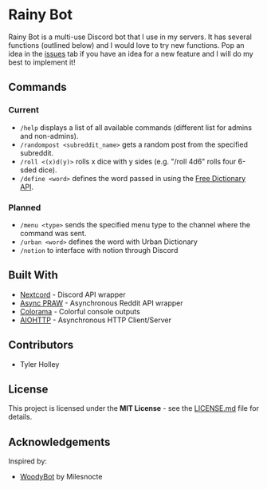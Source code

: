 # Rainy Bot
Rainy Bot is a multi-use Discord bot that I use in my servers. It has several functions (outlined below) and I would love to try new functions. Pop an idea in the [issues](https://github.com/tholley7/Rainy_Bot/issues) tab if you have an idea for a new feature and I will do my best to implement it!


## Commands

### Current
- `/help` displays a list of all available commands (different list for admins and non-admins).
- `/randompost <subreddit_name>` gets a random post from the specified subreddit.
- `/roll <(x)d(y)>` rolls x dice with y sides (e.g. "/roll 4d6" rolls four 6-sded dice).
- `/define <word>` defines the word passed in using the [Free Dictionary API](https://dictionaryapi.dev/).

### Planned
- `/menu <type>` sends the specified menu type to the channel where the command was sent.
- `/urban <word>` defines the word with Urban Dictionary
- `/notion` to interface with notion through Discord


## Built With
- [Nextcord](https://nextcord.readthedocs.io/) - Discord API wrapper
- [Async PRAW](https://asyncpraw.readthedocs.io/en/stable/code_overview/models/subreddit.html) - Asynchronous Reddit API wrapper
- [Colorama](https://pypi.org/project/colorama/) - Colorful console outputs
- [AIOHTTP](https://docs.aiohttp.org/en/stable/) - Asynchronous HTTP Client/Server


## Contributors
- Tyler Holley


## License
This project is licensed under the **MIT License** - see the [LICENSE.md](LICENSE.md) file for details.


## Acknowledgements
Inspired by:
- [WoodyBot](https://github.com/Milesnocte/WoodyBot) by Milesnocte